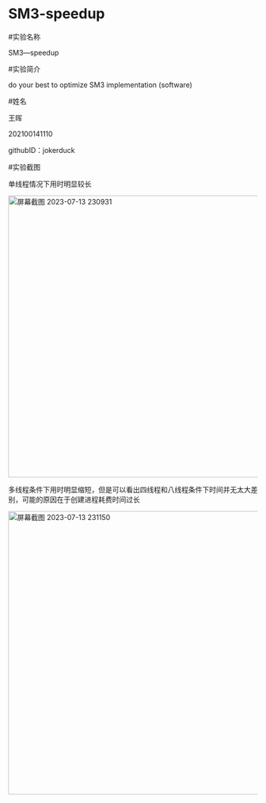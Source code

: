 # SM3-speedup

#实验名称

SM3—speedup

#实验简介

do your best to optimize SM3 implementation (software)

#姓名

王晖

202100141110

githubID：jokerduck

#实验截图

单线程情况下用时明显较长

<img width="569" alt="屏幕截图 2023-07-13 230931" src="https://github.com/jokerduck/SM3-speedup/assets/130890730/449964ae-4518-4c3c-aba9-10103f9662a5">

多线程条件下用时明显缩短，但是可以看出四线程和八线程条件下时间并无太大差别，可能的原因在于创建进程耗费时间过长


<img width="572" alt="屏幕截图 2023-07-13 231150" src="https://github.com/jokerduck/SM3-speedup/assets/130890730/c951e281-026b-4e52-aa01-f92ac285c321">
